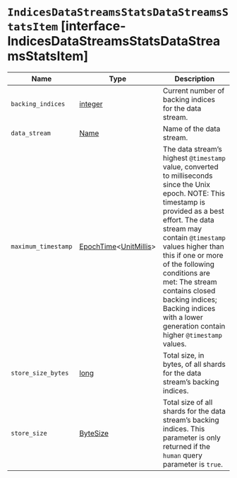 # `IndicesDataStreamsStatsDataStreamsStatsItem` [interface-IndicesDataStreamsStatsDataStreamsStatsItem]

| Name | Type | Description |
| - | - | - |
| `backing_indices` | [integer](./integer.md) | Current number of backing indices for the data stream. |
| `data_stream` | [Name](./Name.md) | Name of the data stream. |
| `maximum_timestamp` | [EpochTime](./EpochTime.md)<[UnitMillis](./UnitMillis.md)> | The data stream’s highest `@timestamp` value, converted to milliseconds since the Unix epoch. NOTE: This timestamp is provided as a best effort. The data stream may contain `@timestamp` values higher than this if one or more of the following conditions are met: The stream contains closed backing indices; Backing indices with a lower generation contain higher `@timestamp` values. |
| `store_size_bytes` | [long](./long.md) | Total size, in bytes, of all shards for the data stream’s backing indices. |
| `store_size` | [ByteSize](./ByteSize.md) | Total size of all shards for the data stream’s backing indices. This parameter is only returned if the `human` query parameter is `true`. |
